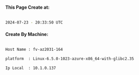 
   
#### This Page Create at:

```bash

2024-07-23 - 20:33:50 UTC

```

#### Create By Machine:

```bash

Host Name : fv-az2031-164

platform  : Linux-6.5.0-1023-azure-x86_64-with-glibc2.35

Ip Local  : 10.1.0.137

```

